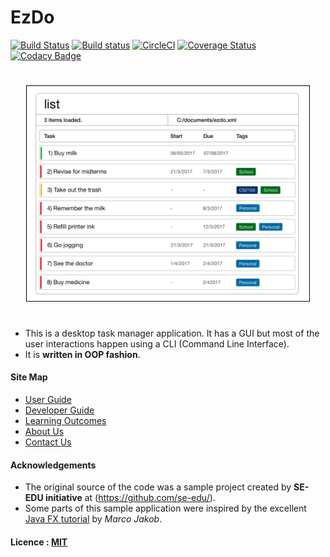 # EzDo
[![Build Status](https://travis-ci.org/CS2103JAN2017-W14-B4/main.svg?branch=master)](https://travis-ci.org/CS2103JAN2017-W14-B4/main)
[![Build status](https://ci.appveyor.com/api/projects/status/3boko2x2vr5cc3w2?svg=true)](https://ci.appveyor.com/project/e0003133/main)
[![CircleCI](https://circleci.com/gh/CS2103JAN2017-W14-B4/main.svg?style=svg)](https://circleci.com/gh/CS2103JAN2017-W14-B4/main)
[![Coverage Status](https://coveralls.io/repos/github/CS2103JAN2017-W14-B4/main/badge.svg?branch=v0.0)](https://coveralls.io/github/CS2103JAN2017-W14-B4/main?branch=v0.0)
[![Codacy Badge](https://api.codacy.com/project/badge/Grade/3dbcf8e8ed8544b0a97d73c547890322)](https://www.codacy.com/app/e0003133/main?utm_source=github.com&amp;utm_medium=referral&amp;utm_content=CS2103JAN2017-W14-B4/main&amp;utm_campaign=Badge_Grade)

<p align="center" style="padding:25px">
  <img src="docs/images/Ui.png" width="700"><br>
</p>


* This is a desktop task manager application. It has a GUI but most of the user interactions happen using
  a CLI (Command Line Interface).
* It is **written in OOP fashion**.


#### Site Map
* [User Guide](docs/UserGuide.md)
* [Developer Guide](docs/DeveloperGuide.md)
* [Learning Outcomes](docs/LearningOutcomes.md)
* [About Us](docs/AboutUs.md)
* [Contact Us](docs/ContactUs.md)


#### Acknowledgements

* The original source of the code was a sample project created by **SE-EDU initiative** at (https://github.com/se-edu/).
* Some parts of this sample application were inspired by the excellent
  [Java FX tutorial](http://code.makery.ch/library/javafx-8-tutorial/) by *Marco Jakob*.


#### Licence : [MIT](LICENSE)
